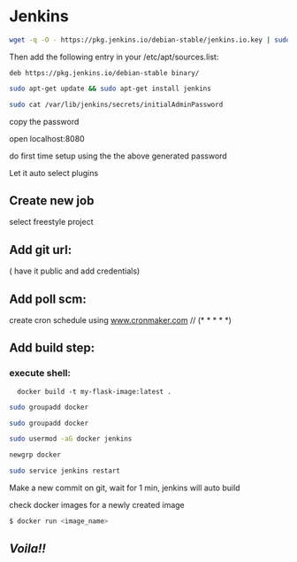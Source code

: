 # Jenkins
```bash
wget -q -O - https://pkg.jenkins.io/debian-stable/jenkins.io.key | sudo apt-key add -
```

Then add the following entry in your /etc/apt/sources.list:
```
deb https://pkg.jenkins.io/debian-stable binary/
```
```bash
sudo apt-get update && sudo apt-get install jenkins

sudo cat /var/lib/jenkins/secrets/initialAdminPassword
```

copy the password

open localhost:8080

do first time setup using the the above generated password

Let it auto select plugins

## Create new job
select freestyle project

## Add git url:
( have it public and add credentials)

## Add poll scm:
   create cron schedule using www.cronmaker.com // (* * * * *)

## Add build step:
   ### execute shell: 
      docker build -t my-flask-image:latest .
```bash
sudo groupadd docker

sudo groupadd docker

sudo usermod -aG docker jenkins

newgrp docker

sudo service jenkins restart
```

Make a new commit on git, wait for 1 min, jenkins will auto build

check docker images for a newly created image
```bash
$ docker run <image_name>
```

## *Voila!!*
